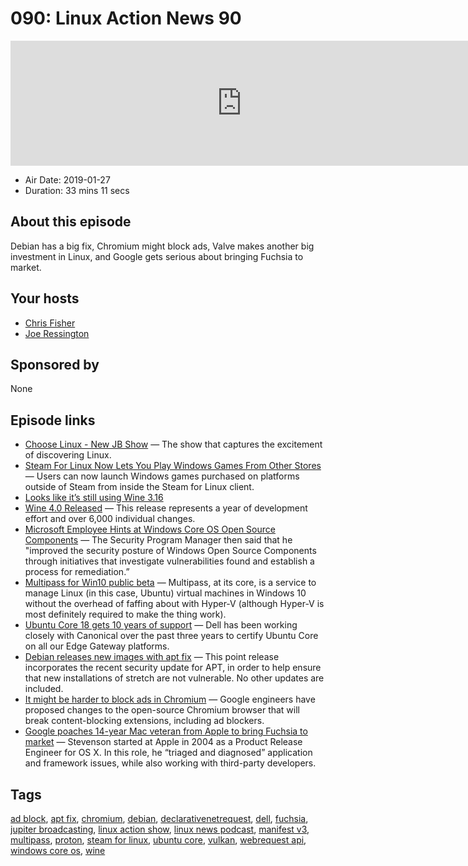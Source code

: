 # 090: Linux Action News 90

<iframe src="https://player.fireside.fm/v2/DAcK9LdX+LW-JL85a?theme=dark" width="740" height="200" frameborder="0" scrolling="no"></iframe>

* Air Date: 2019-01-27
* Duration: 33 mins 11 secs

## About this episode

Debian has a big fix, Chromium might block ads, Valve makes another big investment in Linux, and Google gets serious about bringing Fuchsia to market.

## Your hosts
* [Chris Fisher](https://linuxactionnews.com/hosts/chris)
* [Joe Ressington](https://linuxactionnews.com/hosts/joe)

## Sponsored by

None



## Episode links

  * [Choose Linux - New JB Show](https://chooselinux.show/ "Choose Linux - New JB Show") — The show that captures the excitement of discovering Linux.
  * [Steam For Linux Now Lets You Play Windows Games From Other Stores](https://www.forbes.com/sites/jasonevangelho/2019/01/23/steam-for-linux-now-lets-you-play-windows-games-from-other-stores/#7bb5472138b4 "Steam For Linux Now Lets You Play Windows Games From Other Stores") — Users can now launch Windows games purchased on platforms outside of Steam from inside the Steam for Linux client. 
  * [Looks like it’s still using Wine 3.16 ](https://github.com/ValveSoftware/wine/blob/478f3c4a2cdb181c31af19a9031e5c3c6daad2f2/VERSION "Looks like it’s still using Wine 3.16 ")
  * [Wine 4.0 Released](https://www.winehq.org/announce/4.0 "Wine 4.0 Released") — This release represents a year of development effort and over 6,000 individual changes.
  * [Microsoft Employee Hints at Windows Core OS Open Source Components](https://www.tomshardware.com/news/microsoft-employee-leaks-windows-core-open-source-components,38476.html "Microsoft Employee Hints at Windows Core OS Open Source Components") — The Security Program Manager then said that he "improved the security posture of Windows Open Source Components through initiatives that investigate vulnerabilities found and establish a process for remediation.” 
  * [Multipass for Win10 public beta](https://www.theregister.co.uk/2019/01/22/multipass/ "Multipass for Win10 public beta") — Multipass, at its core, is a service to manage Linux (in this case, Ubuntu) virtual machines in Windows 10 without the overhead of faffing about with Hyper-V (although Hyper-V is most definitely required to make the thing work).
  * [Ubuntu Core 18 gets 10 years of support](https://blog.ubuntu.com/2019/01/22/ubuntu-core-18-released-for-secure-reliable-iot-devices "Ubuntu Core 18 gets 10 years of support") — Dell has been working closely with Canonical over the past three years to certify Ubuntu Core on all our Edge Gateway platforms. 
  * [Debian releases new images with apt fix](https://www.debian.org/News/2019/20190123 "Debian releases new images with apt fix") — This point release incorporates the recent security update for APT, in order to help ensure that new installations of stretch are not vulnerable. No other updates are included.
  * [It might be harder to block ads in Chromium](https://www.theregister.co.uk/2019/01/22/google_chrome_browser_ad_content_block_change/ "It might be harder to block ads in Chromium") — Google engineers have proposed changes to the open-source Chromium browser that will break content-blocking extensions, including ad blockers.
  * [Google poaches 14-year Mac veteran from Apple to bring Fuchsia to market](https://9to5google.com/2019/01/22/google-fuchsia-poaches-mac-veteran/ "Google poaches 14-year Mac veteran from Apple to bring Fuchsia to market") — Stevenson started at Apple in 2004 as a Product Release Engineer for OS X. In this role, he “triaged and diagnosed” application and framework issues, while also working with third-party developers.



## Tags

[ad block](https://linuxactionnews.com/tags/ad%20block), [apt fix](https://linuxactionnews.com/tags/apt%20fix), [chromium](https://linuxactionnews.com/tags/chromium), [debian](https://linuxactionnews.com/tags/debian), [declarativenetrequest](https://linuxactionnews.com/tags/declarativenetrequest), [dell](https://linuxactionnews.com/tags/dell), [fuchsia](https://linuxactionnews.com/tags/fuchsia), [jupiter broadcasting](https://linuxactionnews.com/tags/jupiter%20broadcasting), [linux action show](https://linuxactionnews.com/tags/linux%20action%20show), [linux news podcast](https://linuxactionnews.com/tags/linux%20news%20podcast), [manifest v3](https://linuxactionnews.com/tags/manifest%20v3), [multipass](https://linuxactionnews.com/tags/multipass), [proton](https://linuxactionnews.com/tags/proton), [steam for linux](https://linuxactionnews.com/tags/steam%20for%20linux), [ubuntu core](https://linuxactionnews.com/tags/ubuntu%20core), [vulkan](https://linuxactionnews.com/tags/vulkan), [webrequest api](https://linuxactionnews.com/tags/webrequest%20api), [windows core os](https://linuxactionnews.com/tags/windows%20core%20os), [wine](https://linuxactionnews.com/tags/wine)
